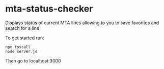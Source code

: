 # mta-status-checker
Displays status of current MTA lines allowing to you to save favorites and search for a line

To get started run:

`npm install`  
`node server.js`

Then go to localhost:3000
